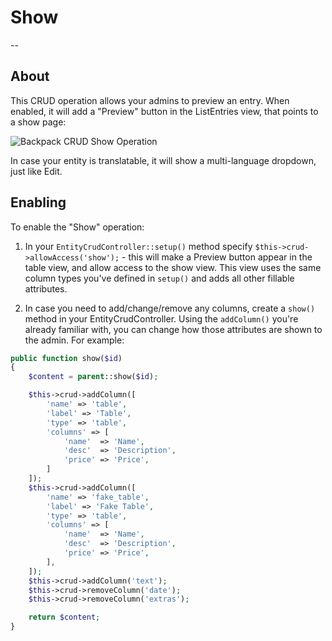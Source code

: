 # Show

--

## About

This CRUD operation allows your admins to preview an entry. When enabled, it will add a "Preview" button in the ListEntries view, that points to a show page:

![Backpack CRUD Show Operation](https://backpackforlaravel.com/uploads/docs/operations/show.png)

In case your entity is translatable, it will show a multi-language dropdown, just like Edit.

## Enabling

To enable the "Show" operation:

1. In your ```EntityCrudController::setup()``` method specify ```$this->crud->allowAccess('show');``` - this will make a Preview button appear in the table view, and allow access to the show view. This view uses the same column types you've defined in ```setup()``` and adds all other fillable attributes.

2. In case you need to add/change/remove any columns, create a ```show()``` method in your EntityCrudController. Using the ```addColumn()``` you're already familiar with, you can change how those attributes are shown to the admin. For example:

```php
public function show($id)
{
    $content = parent::show($id);

    $this->crud->addColumn([
        'name' => 'table',
        'label' => 'Table',
        'type' => 'table',
        'columns' => [
            'name'  => 'Name',
            'desc'  => 'Description',
            'price' => 'Price',
        ]
    ]);
    $this->crud->addColumn([
        'name' => 'fake_table',
        'label' => 'Fake Table',
        'type' => 'table',
        'columns' => [
            'name'  => 'Name',
            'desc'  => 'Description',
            'price' => 'Price',
        ],
    ]);
    $this->crud->addColumn('text');
    $this->crud->removeColumn('date');
    $this->crud->removeColumn('extras');

    return $content;
}
```

